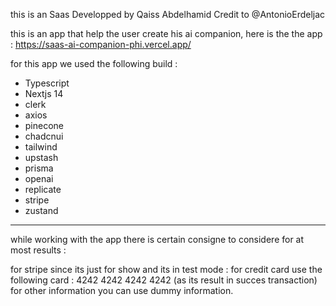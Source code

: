 this is an Saas Developped by Qaiss Abdelhamid Credit to @AntonioErdeljac

this is an app that help the user create his ai companion, here is the the app :
https://saas-ai-companion-phi.vercel.app/

for this app we used the following build : 
+ Typescript
+ Nextjs 14
+ clerk
+ axios
+ pinecone
+ chadcnui
+ tailwind
+ upstash
+ prisma
+ openai
+ replicate
+ stripe
+ zustand



------------
while working with the app there is certain consigne to considere for at most results : 

for  stripe since its just for show and its in test mode :
  for credit card use the following card : 4242 4242 4242 4242 (as its result in succes transaction)
  for other information you can use dummy information.
